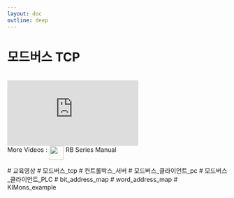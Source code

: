 ```yaml
---
layout: doc
outline: deep
---
```


# 모드버스 TCP

<br>

<iframe class="video-resources"
src="https://www.youtube.com/embed/unpVnJRFQw0?si=FZy6tMpCthpLPFkZ"
title="UI Screen Layout"
frameborder="0"
allow="accelerometer; autoplay; clipboard-write; encrypted-media; gyroscope; picture-in-picture; web-share"
referrerpolicy="strict-origin-when-cross-origin"
allowfullscreen>
</iframe>

<br>

<div class="more-videos-info">
  <span>More Videos : </span>
  <img src="/youtube_64.png" width=32 height=32 />
  <a href="https://www.youtube.com/playlist?list=PLa7dlfy7PJ2w79uPRvhXDd61yqKZtpVdc" target="_blank">
    RB Series Manual
  </a>
</div>

\# 교육영상
\# 모드버스\_tcp
\# 컨트롤박스\_서버
\# 모드버스\_클라이언트\_pc
\# 모드버스\_클라이언트\_PLC
\# bit_address_map
\# word_address_map
\# KIMons_example

<style scoped>
img {
  margin: 0 5px;
}

a {
  text-decoration: none;
}

.more-videos-info {
  display: flex;
}
</style>
